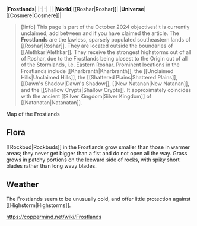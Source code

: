 |**Frostlands**|
|-|-|
||
|**World**|[[Roshar\|Roshar]]|
|**Universe**|[[Cosmere\|Cosmere]]|

> [!info] This page is part of the October 2024 objectives!It is currently unclaimed, add  between  and  if you have claimed the article.
The **Frostlands** are the lawless, sparsely populated southeastern lands of [[Roshar\|Roshar]]. They are located outside the boundaries of [[Alethkar\|Alethkar]]. They receive the strongest highstorms out of all of Roshar, due to the Frostlands being closest to the Origin out of all of the Stormlands, i.e. Eastern Roshar.
Prominent locations in the Frostlands include [[Kharbranth\|Kharbranth]], the [[Unclaimed Hills\|Unclaimed Hills]], the [[Shattered Plains\|Shattered Plains]], [[Dawn's Shadow\|Dawn's Shadow]], [[New Natanan\|New Natanan]], and the [[Shallow Crypts\|Shallow Crypts]]. It approximately coincides with the ancient [[Silver Kingdom\|Silver Kingdom]] of [[Natanatan\|Natanatan]].

  Map of the Frostlands
## Flora
[[Rockbud\|Rockbuds]] in the Frostlands grow smaller than those in warmer areas; they never get bigger than a fist and do not open all the way. Grass grows in patchy portions on the leeward side of rocks, with spiky short blades rather than long wavy blades.

## Weather
The Frostlands seem to be unusually cold, and offer little protection against [[Highstorm\|Highstorms]].



https://coppermind.net/wiki/Frostlands